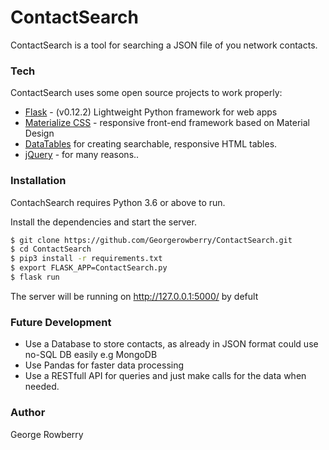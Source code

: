 # ContactSearch

ContactSearch is a tool for searching a JSON file of you network contacts.

### Tech

ContactSearch uses some open source projects to work properly:

* [Flask](http://flask.pocoo.org/) - (v0.12.2) Lightweight Python framework for web apps
* [Materialize CSS](http://materializecss.com/) - responsive front-end framework based on Material Design
* [DataTables](https://datatables.net/) for creating searchable, responsive HTML tables.
* [jQuery](https://jquery.com/) - for many reasons..

### Installation

ContachSearch requires Python 3.6 or above to run.

Install the dependencies and start the server.

```sh
$ git clone https://github.com/Georgerowberry/ContactSearch.git
$ cd ContactSearch
$ pip3 install -r requirements.txt
$ export FLASK_APP=ContactSearch.py
$ flask run
```
The server will be running on http://127.0.0.1:5000/ by defult

### Future Development

* Use a Database to store contacts, as already in JSON format could use no-SQL DB easily e.g MongoDB
* Use Pandas for faster data processing
* Use a RESTfull API for queries and just make calls for the data when needed.
    
### Author
George Rowberry



